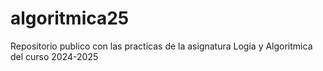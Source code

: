 # algoritmica25
Repositorio publico con las practicas de la asignatura Logia y Algoritmica del curso 2024-2025
